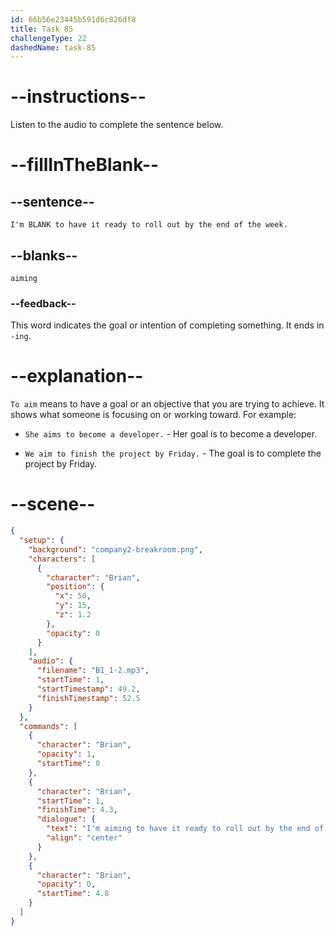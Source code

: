 ```yaml
---
id: 66b56e23445b591d6c826df8
title: Task 85
challengeType: 22
dashedName: task-85
---
```


<!-- (Audio) Brian: I'm aiming to have it ready to roll out by the end of the week. -->

# --instructions--

Listen to the audio to complete the sentence below.

# --fillInTheBlank--

## --sentence--

`I'm BLANK to have it ready to roll out by the end of the week.`

## --blanks--

`aiming`

### --feedback--

This word indicates the goal or intention of completing something. It ends in `-ing`.

# --explanation--

`To aim` means to have a goal or an objective that you are trying to achieve. It shows what someone is focusing on or working toward. For example:

- `She aims to become a developer.` - Her goal is to become a developer.

- `We aim to finish the project by Friday.` - The goal is to complete the project by Friday.

# --scene--

```json
{
  "setup": {
    "background": "company2-breakroom.png",
    "characters": [
      {
        "character": "Brian",
        "position": {
          "x": 50,
          "y": 15,
          "z": 1.2
        },
        "opacity": 0
      }
    ],
    "audio": {
      "filename": "B1_1-2.mp3",
      "startTime": 1,
      "startTimestamp": 49.2,
      "finishTimestamp": 52.5
    }
  },
  "commands": [
    {
      "character": "Brian",
      "opacity": 1,
      "startTime": 0
    },
    {
      "character": "Brian",
      "startTime": 1,
      "finishTime": 4.3,
      "dialogue": {
        "text": "I'm aiming to have it ready to roll out by the end of the week.",
        "align": "center"
      }
    },
    {
      "character": "Brian",
      "opacity": 0,
      "startTime": 4.8
    }
  ]
}
```
